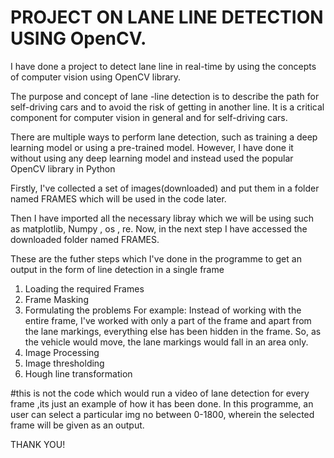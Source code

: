 # PROJECT ON LANE LINE DETECTION USING OpenCV.



I have done a project to detect lane line in real-time by using the concepts of computer vision using OpenCV library.

The purpose and concept of lane -line detection is to describe the path for self-driving cars and to avoid the risk of getting in another line. It is a critical component for computer vision in general and for self-driving cars.

There are multiple ways to perform lane detection, such as training a deep learning model or using a pre-trained model. However, I have done it without using any deep learning model and instead used the popular OpenCV library in Python


Firstly, I've  collected a set of images(downloaded) and put them in a folder named FRAMES which will be used in the code later.

 Then I have imported all the necessary libray which we will be using
such as matplotlib, Numpy , os , re.
Now, in the next step I have accessed the downloaded folder named FRAMES.

These are the futher steps which I've done in the programme to get an output in the form of line detection in a single frame
1. Loading the required Frames 
2. Frame Masking 
3. Formulating the problems
   For example: Instead of working with the entire frame, I've worked with only a part of the frame and apart from the lane markings, everything else has been hidden in the frame. So, as the vehicle would move, the lane markings would fall in an area only.
4. Image Processing 
5. Image thresholding 
6. Hough line transformation 


#this is not the code which would run a video of lane detection for every frame ,its just an example of how it has been done. 
 In this programme, an user can select a particular img no between  0-1800, wherein the selected frame will be given as an output.

THANK YOU!





